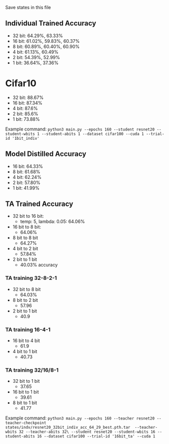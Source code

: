 Save states in this file

## Individual Trained Accuracy
* 32 bit: 64.29%, 63.33%
* 16 bit: 61.02%, 59.83%, 60.37%
* 8 bit: 60.89%, 60.40%, 60.90%
* 4 bit: 61.13%, 60.49%
* 2 bit: 54.39%, 52.99%
* 1 bit: 36.64%, 37.36%

# Cifar10
* 32 bit: 88.67%
* 16 bit: 87.34%
* 4 bit: 87.6%
* 2 bit: 85.6%
* 1 bit: 73.88%

Example command:
`python3 main.py --epochs 160 --student resnet20 --student-wbits 1 --student-abits 1 --dataset cifar100 --cuda 1 --trial-id '1bit_indiv'`

## Model Distilled Accuracy
* 16 bit: 64.33%
* 8 bit: 61.68%
* 4 bit: 62.24%
* 2 bit: 57.80%
* 1 bit: 41.99%

## TA Trained Accuracy
* 32 bit to 16 bit:
    * temp: 5, lambda: 0.05: 64.06%
*  16 bit to 8 bit:
    * 64.06%
* 8 bit to 8 bit
    * 64.27%
* 4 bit to 2 bit
    * 57.84%
* 2 bit to 1 bit
    * 40.03% accuracy

### TA training 32-8-2-1
* 32 bit to 8 bit
    * 64.03%
* 8 bit to 2 bit
    * 57.96
* 2 bit to 1 bit
    * 40.9
### TA training 16-4-1
* 16 bit to 4 bit
    * 61.9
* 4 bit to 1 bit
    * 40.73
### TA training 32/16/8-1
* 32 bit to 1 bit
    * 37.65
* 16 bit to 1 bit
    * 39.61
* 8 bit to 1 bit
    * 41.77



Example command:
`python3 main.py --epochs 160 --teacher resnet20 --teacher-checkpoint states/indv/resnet20_32bit_indiv_acc_64_29_best.pth.tar  --teacher-wbits 32 --teacher-abits 32\
  --student resnet20 --student-wbits 16 --student-abits 16 --dataset cifar100 --trial-id '16bit_ta' --cuda 1`
